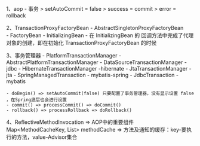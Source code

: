 1、aop - 事务
	> setAutoCommit = false
	> success = commit
	> error = rollback

2、TransactionProxyFactoryBean
    - AbstractSingletonProxyFactoryBean    
       - FactoryBean
       - InitializingBean
    - 在 InitializingBean 的 回调方法中完成了代理对象的创建，即在初始化 TransactionProxyFactoryBean 的时候
    
3、事务管理器 
    - PlatformTransactionManager
        - AbstractPlatformTransactionManager 
            - DataSourceTransactionManager - jdbc
            - HibernateTransactionManager -hibernate
            - JtaTransactionManager - jta
        - SpringManagedTransaction - mybatis-spring
        - JdbcTransaction - mybatis
        
    - doBegin() => setAutoCommit(false) 只要配置了事务管理器，没有显示设置 false ，在Spring底层也会进行设置
    - commit() => processCommit() => doCommit()
    - rollback() => processRollback => doRollback()
    
4、ReflectiveMethodInvocation => AOP中的重要组件
   Map<MethodCacheKey, List<Object>> methodCache => 方法及通知的缓存：key-要执行的方法，value-Advisor集合 